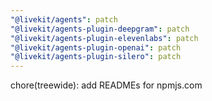 ```yaml
---
"@livekit/agents": patch
"@livekit/agents-plugin-deepgram": patch
"@livekit/agents-plugin-elevenlabs": patch
"@livekit/agents-plugin-openai": patch
"@livekit/agents-plugin-silero": patch
---
```


chore(treewide): add READMEs for npmjs.com
